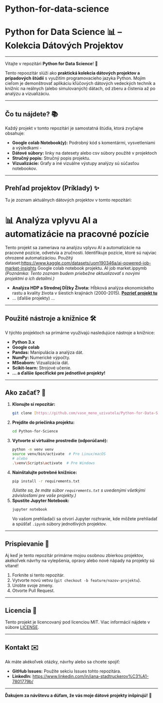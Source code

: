 # Python-for-data-science
# Python for Data Science 📊 – Kolekcia Dátových Projektov

---

Vitajte v repozitári **Python for Data Science**! 👋

Tento repoozitár slúži ako **praktická kolekcia dátových projektov a prípadových štúdií** s využitím programovacieho jazyka Python. Mojím cieľom je demonštrovať aplikáciu kľúčových dátových vedeckých techník a knižníc na reálnych (alebo simulovaných) dátach, od zberu a čistenia až po analýzu a vizualizáciu.

---

## Čo tu nájdete? 📚

Každý projekt v tomto repozitári je samostatná štúdia, ktorá zvyčajne obsahuje:

* **Google colab Notebook(y):** Podrobný kód s komentármi, vysvetleniami a výsledkami -
* **Dátové súbory:** linky na datesety alebo csv súbory použité v projektoch
* **Stručný popis:** Stručný popis projektu.
* **Vizualizácie:** Grafy a iné vizuálne výstupy analýzy sú súčasťou notebookov.

---

## Prehľad projektov (Príklady) ✨

Tu je zoznam aktuálnych  dátových projektov v tomto repozitári:
# 📊 Analýza vplyvu AI a automatizácie na pracovné pozície

Tento projekt sa zameriava na analýzu vplyvu AI a automatizácie na pracovné pozície, odvetvia a zručnosti. Identifikuje pozície, ktoré sú najviac ohrozené automatizáciou.  Použitý dataset:https://www.kaggle.com/datasets/uom190346a/ai-powered-job-market-insights
Google colab notebook projektu. AI job market.ippymb
*(Poznámka: Tento zoznam budem priebežne aktualizovať s novými projektmi a ich detailmi.)*

* **Analýza HDP a Strednej Dĺžky Života:** Hĺbková analýza ekonomického rastu a kvality života v šiestich krajinách (2000-2015). **[Pozrieť projekt tu](gdp_leaby_analysis/README.md)**
* ... (ďalšie projekty) ...

---

## Použité nástroje a knižnice 🛠️

V týchto projektoch sa primárne využívajú nasledujúce nástroje a knižnice:

* **Python 3.x**
* **Google colab**
* **Pandas:** Manipulácia a analýza dát.
* **NumPy:** Numerické výpočty.
* **MSeaborn:** Vizualizácia dát.
* **Scikit-learn:** Strojové učenie.
* **... a ďalšie špecifické pre jednotlivé projekty!**

---

## Ako začať? 🚀

1.  **Klonujte si repozitár:**
    ```bash
    git clone [https://github.com/vase_meno_uzivatela/Python-for-Data-Science.git](https://github.com/vase_meno_uzivatela/Python-for-Data-Science.git)
    ```
2.  **Prejdite do priečinka projektu:**
    ```bash
    cd Python-for-Science
    ```
3.  **Vytvorte si virtuálne prostredie (odporúčané):**
    ```bash
    python -m venv venv
    source venv/bin/activate  # Pre Linux/macOS
    # alebo
    .\venv\Scripts\activate  # Pre Windows
    ```
4.  **Nainštalujte potrebné knižnice:**
    ```bash
    pip install -r requirements.txt
    ```
    *(Uistite sa, že máte súbor `requirements.txt` s uvedenými všetkými závislosťami pre vaše projekty.)*
5.  **Spustite Jupyter Notebook:**
    ```bash
    jupyter notebook
    ```
    Vo vašom prehliadači sa otvorí Jupyter rozhranie, kde môžete prehliadať a spúšťať `.ipynb` súbory jednotlivých projektov.

---

## Prispievanie 🤝

Aj keď je tento repozitár primárne mojou osobnou zbierkou projektov, akékoľvek návrhy na vylepšenia, opravy alebo nové nápady na projekty sú vítané!

1.  Forknite si tento repozitár.
2.  Vytvorte novú vetvu (`git checkout -b feature/nazov-projektu`).
3.  Urobte svoje zmeny.
4.  Otvorte Pull Request.

---

## Licencia 📄

Tento projekt je licencovaný pod licenciou MIT. Viac informácií nájdete v súbore [LICENSE](LICENSE).

---

## Kontakt ✉️

Ak máte akékoľvek otázky, návrhy alebo sa chcete spojiť:

* **GitHub Issues:** Použite sekciu Issues tohto repozitára.
* **LinkedIn:** https://www.linkedin.com/in/jana-stadtruckerov%C3%A1-7801779b/
  

---

**Ďakujem za návštevu a dúfam, že vás moje dátové projekty inšpirujú!** 🚀
